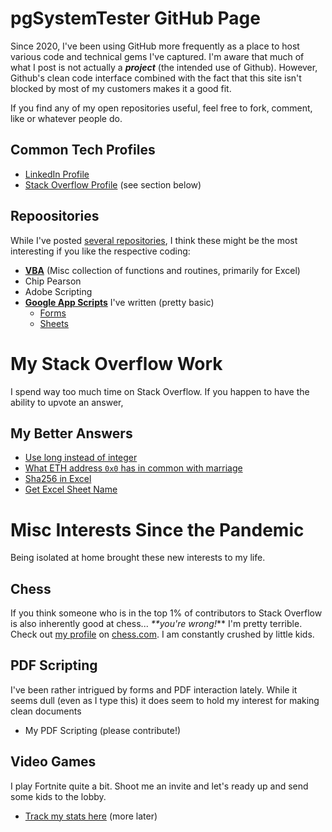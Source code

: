 # pgSystemTester GitHub Page
Since 2020, I've been using GitHub more frequently as a place to host various code and technical gems I've captured. I'm aware that much of what I
post is not actually a _**project**_ (the intended use of Github). However, Github's clean code interface combined with the fact that this site isn't blocked by most
of my customers makes it a good fit.

If you find any of my open repositories useful, feel free to fork, comment, like or whatever people do.

## Common Tech Profiles
- [LinkedIn Profile](https://www.linkedin.com/in/pgsystemtester/)
- [Stack Overflow Profile](https://stackoverflow.com/users/11732320/pgsystemtester) (see section below)

## Repoositories
While I've posted [several repositories](https://github.com/PGSystemTester?tab=repositories), 
I think these might be the most interesting if you like the respective coding:
- **[VBA](https://github.com/PGSystemTester/vbaPublic)** (Misc collection of functions and routines, primarily for Excel)
- Chip Pearson
- Adobe Scripting
- **[Google App Scripts](https://github.com/PGSystemTester/Google-App-Scripts-Tools)** I've written (pretty basic)
    - [Forms](https://github.com/PGSystemTester/Google-App-Scripts-Tools/tree/main/Forms)
    - [Sheets](https://github.com/PGSystemTester/Google-App-Scripts-Tools/tree/main/sheets)



# My Stack Overflow Work
I spend way too much time on Stack Overflow. If you happen to have the ability to upvote an answer, 

## My Better Answers
+	[Use long instead of integer](https://stackoverflow.com/a/51689021/11732320)
+ [What ETH address `0x0` has in common with marriage](https://stackoverflow.com/a/50632080/11732320)
+ [Sha256 in Excel](https://stackoverflow.com/questions/46509572/excel-formula-based-function-for-sha256-sha512-hashing-without-vba-or-macros/56767828#56767828)
+ [Get Excel Sheet Name](https://stackoverflow.com/a/56677561/11732320)



# Misc Interests Since the Pandemic
Being isolated at home brought these new interests to my life. 

## Chess
If you think someone who is in the top 1% of contributors to Stack Overflow is also inherently good at chess... _**you're wrong!_** I'm pretty terrible.
Check out [my profile](https://www.chess.com/member/pgsystemtester) on [chess.com](https://www.chess.com). I am constantly crushed by little kids.

## PDF Scripting
I've been rather intrigued by forms and PDF interaction lately. While it seems dull (even as I type this) it does seem to hold my interest for making 
clean documents
- My PDF Scripting (please contribute!)

## Video Games
I play Fortnite quite a bit. Shoot me an invite and let's ready up and send some kids to the lobby.

- [Track my stats here](https://fortnitetracker.com/profile/all/pgSystemTester)
(more later)





